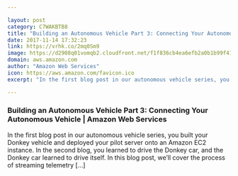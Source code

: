 ```yaml
---

layout: post
category: C7WAKBTB8
title: "Building an Autonomous Vehicle Part 3: Connecting Your Autonomous Vehicle | Amazon Web Services"
date: 2017-11-14 17:32:23
link: https://vrhk.co/2mq0Sm9
image: https://d2908q01vomqb2.cloudfront.net/f1f836cb4ea6efb2a0b1b99f41ad8b103eff4b59/2017/11/08/Robocar-3-21.gif
domain: aws.amazon.com
author: "Amazon Web Services"
icon: https://aws.amazon.com/favicon.ico
excerpt: "In the first blog post in our autonomous vehicle series, you built your Donkey vehicle and deployed your pilot server onto an Amazon EC2 instance. In the second blog, you learned to drive the Donkey car, and the Donkey car learned to drive itself. In this blog post, we’ll cover the process of streaming telemetry […]"

---
```


### Building an Autonomous Vehicle Part 3: Connecting Your Autonomous Vehicle | Amazon Web Services

In the first blog post in our autonomous vehicle series, you built your Donkey vehicle and deployed your pilot server onto an Amazon EC2 instance. In the second blog, you learned to drive the Donkey car, and the Donkey car learned to drive itself. In this blog post, we’ll cover the process of streaming telemetry […]